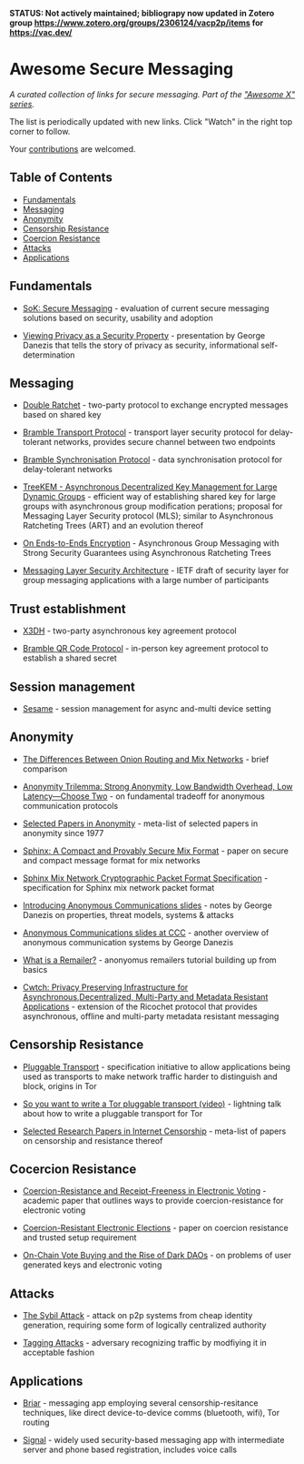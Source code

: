 **STATUS: Not actively maintained; bibliograpy now updated in Zotero group https://www.zotero.org/groups/2306124/vacp2p/items for https://vac.dev/**

# Awesome Secure Messaging

*A curated collection of links for secure messaging. Part of the ["Awesome X" series](https://github.com/sindresorhus/awesome).*

The list is periodically updated with new links. Click "Watch" in the right top corner to follow.

Your [contributions](contributing.md) are welcomed.

## Table of Contents

- [Fundamentals](#fundamentals)
- [Messaging](#messaging)
- [Anonymity](#anonymity)
- [Censorship Resistance](#censorship-resistance)
- [Coercion Resistance](#coercion-resistance)
- [Attacks](#attack)
- [Applications](#applications)

## Fundamentals

- [SoK: Secure Messaging](http://cacr.uwaterloo.ca/techreports/2015/cacr2015-02.pdf) - evaluation of current secure messaging solutions based on security, usability and adoption

- [Viewing Privacy as a Security Property](http://www0.cs.ucl.ac.uk/staff/G.Danezis/talks/privacy-as-security.pdf) - presentation by George Danezis that tells the story of privacy as security, informational self-determination

## Messaging

- [Double Ratchet](https://signal.org/docs/specifications/doubleratchet/) - two-party protocol to exchange encrypted messages based on shared key

- [Bramble Transport Protocol](https://code.briarproject.org/briar/briar-spec/blob/master/protocols/BTP.md) - transport layer security protocol for delay-tolerant networks, provides secure channel between two endpoints

- [Bramble Synchronisation Protocol](https://code.briarproject.org/briar/briar-spec/blob/master/protocols/BSP.md) - data synchronisation protocol for delay-tolerant networks

- [TreeKEM - Asynchronous Decentralized Key Management for Large Dynamic Groups](https://mailarchive.ietf.org/arch/attach/mls/pdf1XUH6o.pdf) - efficient way of establishing shared key for large groups with asynchronous group modification perations; proposal for Messaging Layer Security protocol (MLS); similar to Asynchronous Ratcheting Trees (ART) and an evolution thereof

- [On Ends-to-Ends Encryption](https://research.fb.com/wp-content/uploads/2018/11/On-Ends-to-Ends-Encryption-Asynchronous-Group-Messaging-with-Strong-Security-Guarantees.pdf) - Asynchronous Group Messaging with Strong Security Guarantees using Asynchronous Ratcheting Trees

- [Messaging Layer Security Architecture](https://tools.ietf.org/id/draft-omara-mls-architecture-01.html) - IETF draft of security layer for group messaging applications with a large number of participants

## Trust establishment
- [X3DH](https://signal.org/docs/specifications/x3dh/) - two-party asynchronous key agreement protocol

- [Bramble QR Code Protocol](https://code.briarproject.org/briar/briar-spec/blob/master/protocols/BQP.md) - in-person key agreement protocol to establish a shared secret


## Session management

- [Sesame](https://signal.org/docs/specifications/sesame/) - session management for async and-multi device setting

## Anonymity

- [The Differences Between Onion Routing and Mix Networks](https://crypto.is/blog/mix_and_onion_networks) - brief comparison

- [Anonymity Trilemma: Strong Anonymity, Low Bandwidth Overhead, Low Latency—Choose Two](https://eprint.iacr.org/2017/954.pdf) - on fundamental tradeoff for anonymous communication protocols

- [Selected Papers in Anonymity](https://www.freehaven.net/anonbib/) - meta-list of selected papers in anonymity since 1977

- [Sphinx: A Compact and Provably Secure Mix Format](http://www.cypherpunks.ca/~iang/pubs/Sphinx_Oakland09.pdf) - paper on secure and compact message format for mix networks

- [Sphinx Mix Network Cryptographic Packet Format Specification](https://katzenpost.mixnetworks.org/docs/specs/sphinx.html) - specification for Sphinx mix network packet format

- [Introducing Anonymous Communications slides](http://www0.cs.ucl.ac.uk/staff/G.Danezis/talks/AnonTalk.pdf) - notes by George Danezis on properties, threat models, systems & attacks

- [Anonymous Communications slides at CCC](https://events.ccc.de/congress/2004/fahrplan/files/355-anonymous-communication-slides.pdf) - another overview of anonymous communication systems by George Danezis

- [What is a Remailer?](https://crypto.is/blog/what_is_a_remailer) - anonyomus remailers tutorial building up from basics

- [Cwtch: Privacy Preserving Infrastructure for Asynchronous,Decentralized, Multi-Party and Metadata Resistant Applications](https://cwtch.im/cwtch.pdf) - extension of the Ricochet protocol that provides asynchronous, offline and multi-party metadata resistant messaging

## Censorship Resistance

- [Pluggable Transport](https://www.pluggabletransports.info/) - specification initiative to allow applications being used as transports to make network traffic harder to distinguish and block, origins in Tor

- [So you want to write a Tor pluggable transport (video)](https://www.bamsoftware.com/talks/30c3-pt/index.html) - lightning talk about how to write a pluggable transport for Tor

- [Selected Research Papers in Internet Censorship](https://censorbib.nymity.ch/) - meta-list of papers on censorship and resistance thereof

## Cocercion Resistance

- [Coercion-Resistance and Receipt-Freeness in Electronic Voting](http://people.irisa.fr/Stephanie.Delaune/PUBLICATIONS/DKR-csfw06.pdf) - academic paper that outlines ways to provide coercion-resistance for electronic voting

- [Coercion-Resistant Electronic Elections](https://eprint.iacr.org/2002/165.pdf) - paper on coercion resistance and trusted setup requirement

- [On-Chain Vote Buying and the Rise of Dark DAOs](http://hackingdistributed.com/2018/07/02/on-chain-vote-buying/) - on problems of user generated keys and electronic voting


## Attacks

- [The Sybil Attack](https://www.freehaven.net/anonbib/cache/sybil.pdf) - attack on p2p systems from cheap identity generation, requiring some form of logically centralized authority

- [Tagging Attacks](https://crypto.is/blog/tagging_attacks) - adversary recognizing traffic by modfiying it in acceptable fashion

## Applications

- [Briar](https://briarproject.org/) - messaging app employing several censorship-resitance techniques, like direct device-to-device comms (bluetooth, wifi), Tor routing

- [Signal](https://signal.org/) - widely used security-based messaging app with intermediate server and phone based registration, includes voice calls
